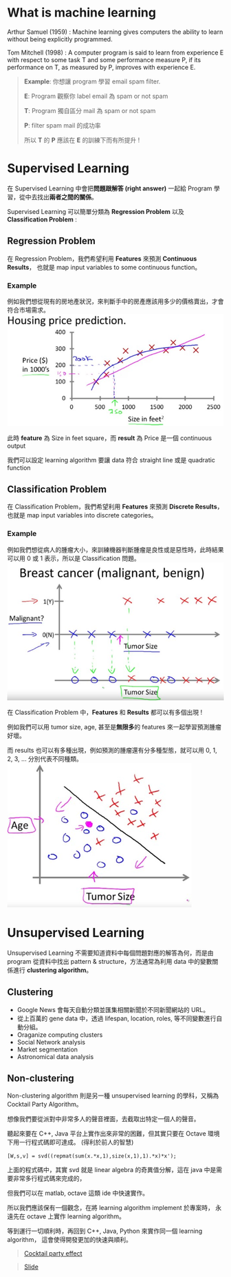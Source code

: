 # What is machine learning
Arthur Samuel (1959) : Machine learning gives computers the ability to learn without being explicitly programmed.

Tom Mitchell (1998) : A computer program is said to learn from experience E with respect to some task T and some performance measure P, if its performance on T, as measured by P, improves with experience E.

> **Example**: 你想讓 program 學習 email spam filter.
>
> **E**: Program 觀察你 label email 為 spam or not spam
>
> **T**: Program 獨自區分 mail 為 spam or not spam 
> 
> **P**: filter spam mail 的成功率
>
> 所以 **T** 的 **P** 應該在 **E** 的訓練下而有所提升 !

# Supervised Learning
在 Supervised Learning 中會把**問題跟解答 (right answer)** 一起給 Program 學習，從中去找出**兩者之間的關係**。

Supervised Learning 可以簡單分類為 **Regression Problem** 以及 **Classification Problem** :

## Regression Problem
在 Regression Problem，我們希望利用 **Features** 來預測 **Continuous Results**，
也就是 map input variables to some continuous function。

### Example
例如我們想從現有的房地產狀況，來判斷手中的房產應該用多少的價格賣出，才會符合市場需求。
![](../.gitbook/assets/machine_learning/week_one/regression.jpg)

此時 **feature** 為 Size in feet square，而 **result** 為 Price 是一個 continuous output

我們可以設定 learning algorithm 要讓 data 符合 straight line 或是 quadratic function


## Classification Problem
在 Classification Problem，我們希望利用 **Features** 來預測 **Discrete Results**，
也就是 map input variables into discrete categories。

### Example
例如我們想從病人的腫瘤大小，來訓練機器判斷腫瘤是良性或是惡性時，此時結果可以用 0 或 1 表示，所以是 Classification 問題。
![](../.gitbook/assets/machine_learning/week_one/classification.jpg)

在 Classification Problem 中，**Features** 和 **Results** 都可以有多個出現 !

例如我們可以用 tumor size, age, 甚至是**無限多**的 features 來一起學習預測腫瘤好壞。

而 results 也可以有多種出現，例如預測的腫瘤還有分多種型態，就可以用 0, 1, 2, 3, ... 分別代表不同種類。
![](../.gitbook/assets/machine_learning/week_one/classification_with_more_features.jpg)



# Unsupervised Learning
Unsupervised Learning 不需要知道資料中每個問題對應的解答為何，而是由 program 從資料中找出 pattern & structure，方法通常為利用 data 中的變數關係進行 **clustering algorithm**。

## Clustering
* Google News 會每天自動分類並匯集相關新聞於不同新聞網站的 URL。
* 從上百萬的 gene data 中，透過 lifespan, location, roles, 等不同變數進行自動分組。
* Oraganize computing clusters
* Social Network analysis
* Market segmentation
* Astronomical data analysis

## Non-clustering
Non-clustering algorithm 則是另一種 unsupervised learning 的學科，又稱為 Cocktail Party Algorithm。

想像我們要從派對中非常多人的聲音裡面，去截取出特定一個人的聲音。

聽起來要在 C++, Java 平台上實作出來非常的困難，但其實只要在 Octave 環境下用一行程式碼即可達成。 (得利於前人的智慧)

```
[W,s,v] = svd((repmat(sum(x.*x,1),size(x,1),1).*x)*x');
```

上面的程式碼中，其實 svd 就是 linear algebra 的奇異值分解，這在 java 中是需要非常多行程式碼來完成的，

但我們可以在 matlab, octave 這類 ide 中快速實作。

所以我們應該保有一個觀念，在將 learning algorithm implement 於專案時，
永遠先在 octave 上實作 learning algorithm。

等到運行一切順利時，再回到 C++, Java, Python 來實作同一個 learning algorithm，
這會使得開發更加的快速與順利。

> [Cocktail party effect](https://en.wikipedia.org/wiki/Cocktail_party_effect)

> [Slide](https://d3c33hcgiwev3.cloudfront.net/_974fa7509d583eabb592839f9716fe25_Lecture1.pdf?Expires=1568073600&Signature=OEtmMhR4BOgX3iJBHI-ruZDXW61hNm20fk5F0IeSWGHI5lI4NlA5rpc4mzNq8NFu0U5LtOA5QTSWk3jiH6mpAMxz-q4J2jK7xkSFTZZAb6TBpQJx4M8JWdJrb05DAnEWyeg3Kx0QIHQswz~Lzpy91V~dd5XjyAvaIo0c1TDTkHk_&Key-Pair-Id=APKAJLTNE6QMUY6HBC5A)